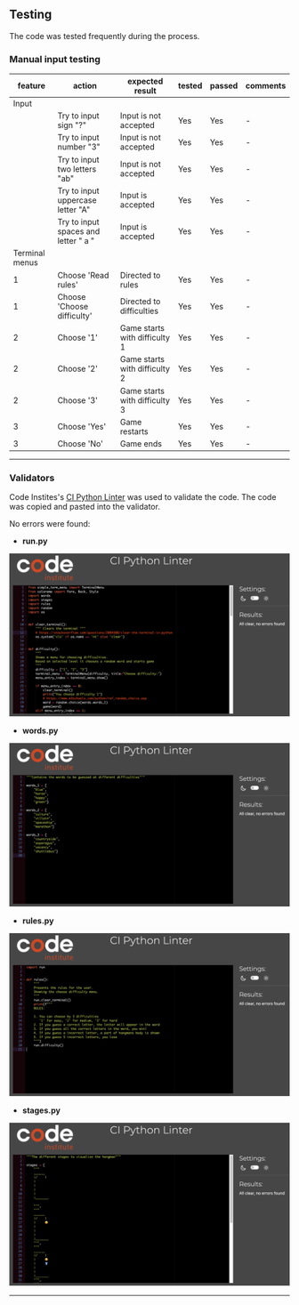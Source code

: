## Testing

The code was tested frequently during the process.

### Manual input testing

| feature | action | expected result | tested | passed | comments |
| --- | --- | --- | --- | --- | --- |
| Input | | | | | |
|  | Try to input sign "?" | Input is not accepted | Yes | Yes | - |
|  | Try to input number "3" | Input is not accepted | Yes | Yes | - |
|  | Try to input two letters "ab" | Input is not accepted | Yes | Yes | - |
|  | Try to input uppercase letter "A" | Input is accepted | Yes | Yes | - |
|  | Try to input spaces and letter " a   " | Input is accepted | Yes | Yes | - |
| Terminal menus | | | | | |
| 1 | Choose 'Read rules' | Directed to rules | Yes | Yes | - |
| 1 | Choose 'Choose difficulty' | Directed to difficulties | Yes | Yes | - |
| 2 | Choose '1' | Game starts with difficulty 1 | Yes | Yes | - |
| 2 | Choose '2' | Game starts with difficulty 2 | Yes | Yes | - |
| 2 | Choose '3' | Game starts with difficulty 3 | Yes | Yes | - |
| 3 | Choose 'Yes' | Game restarts | Yes | Yes | - |
| 3 | Choose 'No' | Game ends | Yes | Yes | - |

---

### Validators

Code Instites's [CI Python Linter](https://pep8ci.herokuapp.com/#) was used to validate the code. The code was copied and pasted into the validator.

No errors were found:

- **run.py**

![Python Validator](documentation/linter_run.png)

- **words.py**

![Python Validator](documentation/linter_words.png)

- **rules.py**

![Python Validator](documentation/linter_rules.png)

- **stages.py**

![Python Validator](documentation/linter_stages.png)

---